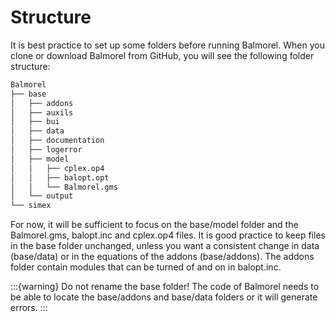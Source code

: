 # Structure

It is best practice to set up some folders before running Balmorel. 
When you clone or download Balmorel from GitHub, you will see the following folder structure:
```bash
Balmorel
├── base
│   ├── addons
│   ├── auxils
│   ├── bui
│   ├── data
│   ├── documentation
│   ├── logerror
│   ├── model
│   │   ├── cplex.op4
│   │   ├── balopt.opt
│   │   └── Balmorel.gms
│   └── output
└── simex
```
For now, it will be sufficient to focus on the base/model folder and the Balmorel.gms, balopt.inc and cplex.op4 files.
It is good practice to keep files in the base folder unchanged, unless you want a consistent change in data (base/data) or in the equations of the addons (base/addons). The addons folder contain modules that can be turned of and on in balopt.inc.

:::{warning}
Do not rename the base folder! The code of Balmorel needs to be able to locate the base/addons and base/data folders or it will generate errors.
:::
